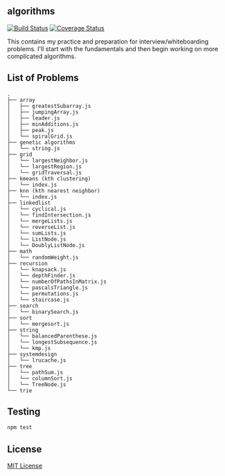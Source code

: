## algorithms

[![Build Status](https://travis-ci.org/vinnyoodles/algorithms.svg?branch=master)](https://travis-ci.org/vinnyoodles/algorithms)
[![Coverage Status](https://coveralls.io/repos/github/vinnyoodles/algorithms/badge.svg?branch=master)](https://coveralls.io/github/vinnyoodles/algorithms?branch=master)

This contains my practice and preparation for interview/whiteboarding problems. I'll start with the fundamentals and then begin working on more complicated algorithms.

## List of Problems
```
.
├── array
│   ├── greatestSubarray.js
│   ├── jumpingArray.js
│   ├── leader.js
│   ├── minAdditions.js
│   ├── peak.js
│   └── spiralGrid.js
├── genetic algorithms
│   └── string.js
├── grid
│   └── largestNeighbor.js
│   └── largestRegion.js
│   └── gridTraversal.js
├── kmeans (kth clustering)
│   └── index.js
├── knn (kth nearest neighbor)
│   └── index.js
├── linkedlist
│   └── cyclical.js
│   └── findIntersection.js
│   └── mergeLists.js
│   └── reverseList.js
│   └── sumLists.js
│   └── ListNode.js
│   └── DoublyListNode.js
├── math
│   └── randomWeight.js
├── recursion
│   └── knapsack.js
│   └── depthFinder.js
│   └── numberOfPathsInMatrix.js
│   └── pascalsTriangle.js
│   └── permutations.js
│   └── staircase.js
├── search
│   └── binarySearch.js
├── sort
│   └── mergesort.js
├── string
│   └── balancedParenthese.js
│   └── longestSubsequence.js
│   └── kmp.js
├── systemdesign
│   └── lrucache.js
├── tree
│   └── pathSum.js
│   └── columnSort.js
│   └── TreeNode.js
└── trie
```

## Testing

```javascript
npm test
```


## License
[MIT License](https://github.com/vinnyoodles/algorithms/blob/master/LICENSE)
